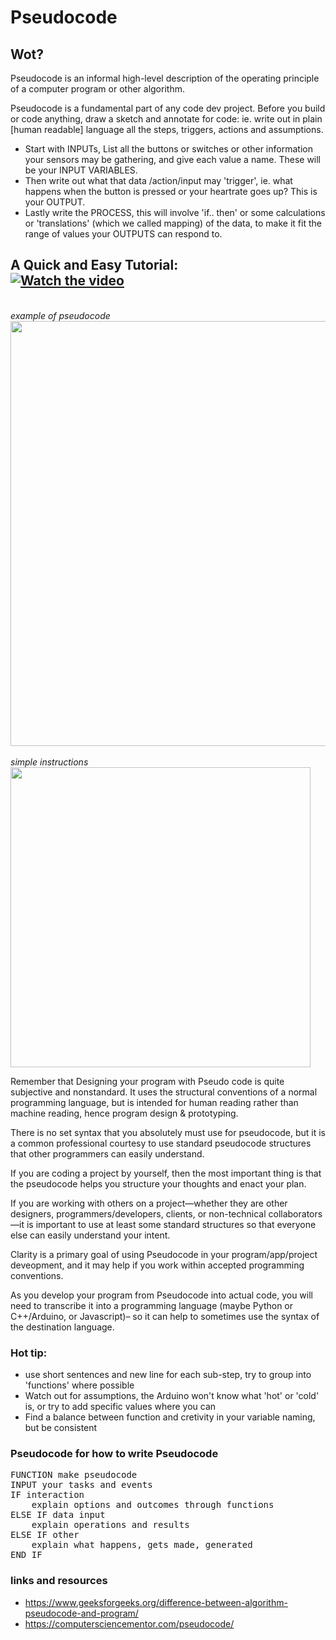 # Pseudocode
## Wot?
Pseudocode is an informal high-level description of the operating principle of a computer program or other algorithm.

Pseudocode is a fundamental part of any code dev project. 
Before you build or code anything, draw a sketch and annotate for code: 
ie. write out in plain [human readable] language all the steps, triggers, actions and assumptions. 

- Start with INPUTs, List all the buttons or switches or other information your sensors may be gathering, and give each value a name. 
These will be your INPUT VARIABLES. 
- Then write out what that data /action/input may 'trigger', ie. what happens when the button is pressed or your heartrate goes up? 
This is your OUTPUT. 
- Lastly write the PROCESS, this will involve 'if.. then' or some calculations or 'translations' (which we called mapping) of the data, to make it fit the range of values your OUTPUTS can respond to.

## A Quick and Easy Tutorial: <br/>[![Watch the video](https://img.youtube.com/vi/PNrA5KW_dAE/hqdefault.jpg)](https://youtu.be/PNrA5KW_dAE)


<br/>*example of pseudocode*<br/>
<img src="https://github.com/karenanndonnachie/MAKETHINGSINTERACTIVE_SEM1_2022/blob/main/PSEUDOCODE/Screen%20Shot%202022-03-22%20at%2013.34.26.JPG" width="680" />
<br/><br/>*simple instructions*<br/>
<img src="https://www.miltonmarketing.com/wp-content/uploads/2018/06/mm487368436876HowtowritePSEUDOCODE.jpg" width="480" />

Remember that Designing your program with Pseudo code is quite subjective and nonstandard. 
It uses the structural conventions of a normal programming language, but is intended for human reading rather than machine reading, hence program design & prototyping.

There is no set syntax that you absolutely must use for pseudocode, but it is a common professional courtesy to use standard pseudocode structures that other programmers can easily understand.

If you are coding a project by yourself, then the most important thing is that the pseudocode helps you structure your thoughts and enact your plan.

If you are working with others on a project—whether they are other designers, programmers/developers, clients, or non-technical collaborators—it is important to use at least some standard structures so that everyone else can easily understand your intent.

Clarity is a primary goal of using Pseudocode in your program/app/project deveopment, and it may help if you work within accepted programming conventions.

As you develop your program from Pseudocode into actual code, you will need to transcribe it into a programming language (maybe Python or C++/Arduino, or Javascript)– so it can help to sometimes use the syntax of the destination language.

### Hot tip: 
- use short sentences and new line for each sub-step, try to group into 'functions' where possible
- Watch out for assumptions, the Arduino won't know what 'hot' or 'cold' is, or try to add specific values where you can
- Find a balance between function and cretivity in your variable naming, but be consistent

### Pseudocode for how to write Pseudocode
<pre>
FUNCTION make pseudocode
INPUT your tasks and events
IF interaction
	explain options and outcomes through functions
ELSE IF data input
	explain operations and results
ELSE IF other
	explain what happens, gets made, generated
END IF
</pre>

### links and resources
- https://www.geeksforgeeks.org/difference-between-algorithm-pseudocode-and-program/ 
- https://computersciencementor.com/pseudocode/

